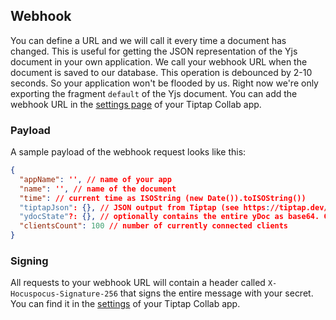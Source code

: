 ## Webhook

You can define a URL and we will call it every time a document has changed. This is useful for getting the JSON representation of the Yjs document in your own application. We call your webhook URL when the document is saved to our database. This operation is debounced by 2-10 seconds. So your application won't be flooded by us. Right now we're only exporting the fragment `default` of the Yjs document.
You can add the webhook URL in the [settings page](https://collab.tiptap.dev/apps/settings) of your Tiptap Collab app.

### Payload

A sample payload of the webhook request looks like this:

```json
{
  "appName": '', // name of your app
  "name": '', // name of the document
  "time": // current time as ISOString (new Date()).toISOString())
  "tiptapJson": {}, // JSON output from Tiptap (see https://tiptap.dev/guide/output#option-1-json): TiptapTransformer.fromYdoc()
  "ydocState"?: {}, // optionally contains the entire yDoc as base64. Contact us to enable this property!
  "clientsCount": 100 // number of currently connected clients
}
```

### Signing

All requests to your webhook URL will contain a header called `X-Hocuspocus-Signature-256` that signs the entire message with your secret. You can find it in the [settings](https://collab.tiptap.dev/apps/settings) of your Tiptap Collab app.
